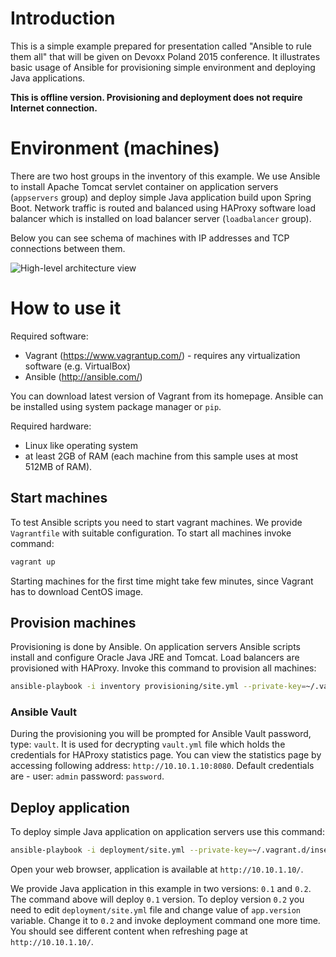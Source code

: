 # Introduction

This is a simple example prepared for presentation called "Ansible to rule them all" that will be given on Devoxx Poland 2015 conference. It illustrates basic usage of Ansible for provisioning simple environment and deploying Java applications.

**This is offline version. Provisioning and deployment does not require Internet connection.**

# Environment (machines)

There are two host groups in the inventory of this example. We use Ansible to install Apache Tomcat servlet container on application servers (```appservers``` group) and deploy simple Java application build upon Spring Boot. Network traffic is routed and balanced using HAProxy software load balancer which is installed on load balancer server (```loadbalancer``` group).

Below you can see schema of machines with IP addresses and TCP connections between them.

![High-level architecture view](https://github.com/siilisolutions-pl/devoxx-ansible/blob/master/architecture.png)

# How to use it

Required software:

 * Vagrant (https://www.vagrantup.com/) - requires any virtualization software (e.g. VirtualBox) 
 * Ansible (http://ansible.com/)

You can download latest version of Vagrant from its homepage. Ansible can be installed using system package manager or ```pip```.

Required hardware:

 * Linux like operating system
 * at least 2GB of RAM (each machine from this sample uses at most 512MB of RAM).

## Start machines

To test Ansible scripts you need to start vagrant machines. We provide ```Vagrantfile``` with suitable configuration. To start all machines invoke command:
```bash
vagrant up
```

Starting machines for the first time might take few minutes, since Vagrant has to download CentOS image.

## Provision machines

Provisioning is done by Ansible. On application servers Ansible scripts install and configure Oracle Java JRE and Tomcat. Load balancers are provisioned with HAProxy. Invoke this command to provision all machines:
```bash
ansible-playbook -i inventory provisioning/site.yml --private-key=~/.vagrant.d/insecure_private_key -vv --ask-vault-pass
```

### Ansible Vault

During the provisioning you will be prompted for Ansible Vault password, type: ```vault```. It is used for decrypting ```vault.yml``` file which holds the credentials for HAProxy statistics page. You can view the statistics page by accessing following address: ```http://10.10.1.10:8080```. Default credentials are - user: ```admin``` password: ```password```.

## Deploy application

To deploy simple Java application on application servers use this command:
```bash
ansible-playbook -i deployment/site.yml --private-key=~/.vagrant.d/insecure_private_key -vv --ask-vault-pass
```

Open your web browser, application is available at ```http://10.10.1.10/```.

We provide Java application in this example in two versions: ```0.1``` and ```0.2```. The command above will deploy ```0.1``` version. To deploy version ```0.2``` you need to edit ```deployment/site.yml``` file and change value of ```app.version``` variable. Change it to ```0.2``` and invoke deployment command one more time. You should see different content when refreshing page at ```http://10.10.1.10/```.
